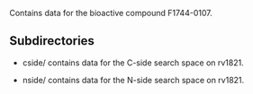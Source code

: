 Contains data for the bioactive compound F1744-0107.

## Subdirectories

- cside/ contains data for the C-side search space on rv1821.

- nside/ contains data for the N-side search space on rv1821.

